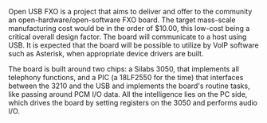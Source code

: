 Open USB FXO is a project that aims to deliver and offer to the community an open-hardware/open-software FXO board. The target mass-scale manufacturing cost would be in the order of $10.00, this low-cost being a critical overall design factor. The board will communicate to a host using USB. It is expected that the board will be possible to utilize by VoIP software such as Asterisk, when appropriate device drivers are built.

The board is built around two chips: a Silabs 3050, that implements all telephony functions, and a PIC (a 18LF2550 for the time) that interfaces between the 3210 and the USB and implements the board's routine tasks, like passing around PCM I/O data. All the intelligence lies on the PC side, which drives the board by setting registers on the 3050 and performs audio I/O.